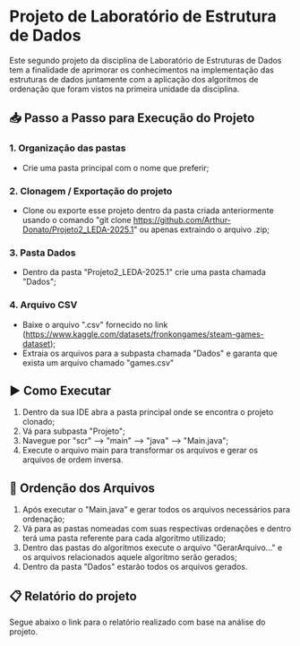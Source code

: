 # Projeto de Laboratório de Estrutura de Dados

Este segundo projeto da disciplina de Laboratório de Estruturas de Dados tem a finalidade de aprimorar os conhecimentos na implementação das estruturas de dados juntamente com a aplicação dos algoritmos de ordenação que foram vistos na primeira unidade da disciplina.

## 📥 Passo a Passo para Execução do Projeto

### 1. Organização das pastas
- Crie uma pasta principal com o nome que preferir;

### 2. Clonagem / Exportação do projeto
- Clone ou exporte esse projeto dentro da pasta criada anteriormente usando o comando "git clone https://github.com/Arthur-Donato/Projeto2_LEDA-2025.1" ou apenas extraindo o arquivo .zip;

### 3. Pasta Dados
- Dentro da pasta "Projeto2_LEDA-2025.1" crie uma pasta chamada "Dados";

### 4. Arquivo CSV
- Baixe o arquivo ".csv" fornecido no link (https://www.kaggle.com/datasets/fronkongames/steam-games-dataset);
- Extraia os arquivos para a subpasta chamada "Dados" e garanta que exista um arquivo chamado "games.csv"

## ▶️ Como Executar 

1. Dentro da sua IDE abra a pasta principal onde se encontra o projeto clonado;
2. Vá para subpasta "Projeto";
3. Navegue por "scr" --> "main" --> "java" --> "Main.java";
4. Execute o arquivo main para transformar os arquivos e gerar os arquivos de ordem inversa.

## 📝 Ordenção dos Arquivos

1. Após executar o "Main.java" e gerar todos os arquivos necessários para ordenação;
2. Vá para as pastas nomeadas com suas respectivas ordenações e dentro terá uma pasta referente para cada algoritmo utilizado;
3. Dentro das pastas do algoritmos execute o arquivo "GerarArquivo..." e os arquivos relacionados aquele algoritmo serão gerados;
4. Dentro da pasta "Dados" estarão todos os arquivos gerados.

## 📋 Relatório do projeto
Segue abaixo o link para o relatório realizado com base na análise do projeto.
 
